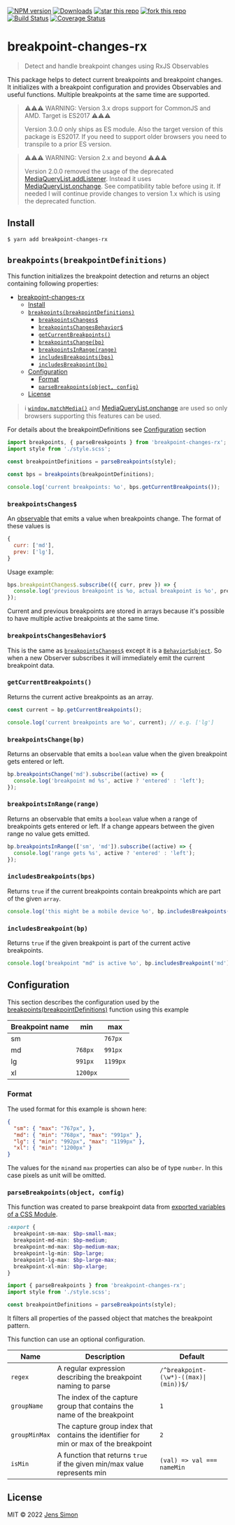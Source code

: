 [![NPM version][npm-image]][npm-url] [![Downloads][npm-downloads-image]][npm-url] [![star this repo][gh-stars-image]][gh-url] [![fork this repo][gh-forks-image]][gh-url] [![Build Status][gh-status-image]][gh-url] [![Coverage Status][coveralls-image]][coveralls-url]

# breakpoint-changes-rx

> Detect and handle breakpoint changes using RxJS Observables

This package helps to detect current breakpoints and breakpoint changes. It initializes with a breakpoint configuration and provides Observables and useful functions.
Multiple breakpoints at the same time are supported.

> ⚠️️️️⚠️⚠️ WARNING: Version 3.x drops support for CommonJS and AMD. Target is ES2017 ⚠️⚠️⚠️
>
> Version 3.0.0 only ships as ES module. Also the target version of this package is ES2017. If you need to support older browsers you need to transpile to a prior ES version.

> ⚠️️️️⚠️⚠️ WARNING: Version 2.x and beyond ⚠️⚠️⚠️
>
> Version 2.0.0 removed the usage of the deprecated [MediaQueryList.addListener](https://developer.mozilla.org/en-US/docs/Web/API/MediaQueryList/addListener).
> Instead it uses [MediaQueryList.onchange](https://developer.mozilla.org/en-US/docs/Web/API/MediaQueryList/onchange). See compatibility table before using it.
> If needed I will continue provide changes to version 1.x which is using the deprecated function.

## Install

```sh
$ yarn add breakpoint-changes-rx
```

## `breakpoints(breakpointDefinitions)`

This function initializes the breakpoint detection and returns an object containing following properties:

- [breakpoint-changes-rx](#breakpoint-changes-rx)
  - [Install](#install)
  - [`breakpoints(breakpointDefinitions)`](#breakpointsbreakpointdefinitions)
    - [`breakpointsChanges$`](#breakpointschanges)
    - [`breakpointsChangesBehavior$`](#breakpointschangesbehavior)
    - [`getCurrentBreakpoints()`](#getcurrentbreakpoints)
    - [`breakpointsChange(bp)`](#breakpointschangebp)
    - [`breakpointsInRange(range)`](#breakpointsinrangerange)
    - [`includesBreakpoints(bps)`](#includesbreakpointsbps)
    - [`includesBreakpoint(bp)`](#includesbreakpointbp)
  - [Configuration](#configuration)
    - [Format](#format)
    - [`parseBreakpoints(object, config)`](#parsebreakpointsobject-config)
  - [License](#license)

> ℹ️ [`window.matchMedia()`](https://developer.mozilla.org/en-US/docs/Web/API/Window/matchMedia) and [MediaQueryList.onchange](https://developer.mozilla.org/en-US/docs/Web/API/MediaQueryList/onchange) are used so only browsers supporting this features can be used.

For details about the breakpointDefinitions see [Configuration](#Configuration) section

```javascript
import breakpoints, { parseBreakpoints } from 'breakpoint-changes-rx';
import style from './style.scss';

const breakpointDefinitions = parseBreakpoints(style);

const bps = breakpoints(breakpointDefinitions);

console.log('current breakpoints: %o', bps.getCurrentBreakpoints());
```

### `breakpointsChanges$`

An [observable](https://rxjs-dev.firebaseapp.com/guide/observable) that emits a value when breakpoints change. The format of these values is

```javascript
{
  curr: ['md'],
  prev: ['lg'],
}
```

Usage example:

```javascript
bps.breakpointChanges$.subscribe(({ curr, prev }) => {
  console.log('previous breakpoint is %o, actual breakpoint is %o', prev, curr);
});
```

Current and previous breakpoints are stored in arrays because it's possible to have multiple active breakpoints at the same time.

### `breakpointsChangesBehavior$`

This is the same as [`breakpointsChanges$`](#breakpointsChanges$) except it is a [`BehaviorSubject`](https://rxjs-dev.firebaseapp.com/guide/subject#behaviorsubject). So when a new Observer subscribes it will immediately emit the current breakpoint data.

### `getCurrentBreakpoints()`

Returns the current active breakpoints as an array.

```javascript
const current = bp.getCurrentBreakpoints();

console.log('current breakpoints are %o', current); // e.g. ['lg']
```

### `breakpointsChange(bp)`

Returns an observable that emits a `boolean` value when the given breakpoint gets entered or left.

```javascript
bp.breakpointsChange('md').subscribe((active) => {
  console.log('breakpoint md %s', active ? 'entered' : 'left');
});
```

### `breakpointsInRange(range)`

Returns an observable that emits a `boolean` value when a range of breakpoints gets entered or left. If a change appears between the given range no value gets emitted.

```javascript
bp.breakpointsInRange(['sm', 'md']).subscribe((active) => {
  console.log('range gets %s', active ? 'entered' : 'left');
});
```

### `includesBreakpoints(bps)`

Returns `true` if the current breakpoints contain breakpoints which are part of the given `array`.

```javascript
console.log('this might be a mobile device %o', bp.includesBreakpoints(['sm', 'md']));
```

### `includesBreakpoint(bp)`

Returns `true` if the given breakpoint is part of the current active breakpoints.

```javascript
console.log('breakpoint "md" is active %o', bp.includesBreakpoint('md'));
```


## Configuration

This section describes the configuration used by the [breakpoints(breakpointDefinitions)](#breakpoints(breakpointDefinitions)) function using this example

Breakpoint name | min    | max
----------------|----------|----------
sm              |          |  `767px`
md              |  `768px` |  `991px`
lg              |  `991px` | `1199px`
xl              | `1200px` |

### Format

The used format for this example is shown here:

```json
{
  "sm": { "max": "767px", },
  "md": { "min": "768px", "max": "991px" },
  "lg": { "min": "992px", "max": "1199px" },
  "xl": { "min": "1200px" }
}
```

The values for the `min`and `max` properties can also be of type `number`. In this case pixels as unit will be omitted.

### `parseBreakpoints(object, config)`

This function was created to parse breakpoint data from [exported variables of a CSS Module](https://github.com/css-modules/icss#specification).

```scss
:export {
  breakpoint-sm-max: $bp-small-max;
  breakpoint-md-min: $bp-medium;
  breakpoint-md-max: $bp-medium-max;
  breakpoint-lg-min: $bp-large;
  breakpoint-lg-max: $bp-large-max;
  breakpoint-xl-min: $bp-xlarge;
}
```

```javascript
import { parseBreakpoints } from 'breakpoint-changes-rx';
import style from './style.scss';

const breakpointDefinitions = parseBreakpoints(style);
```

It filters all properties of the passed object that matches the breakpoint pattern.

This function can use an optional configuration.

Name          | Description                                                                            | Default
--------------|----------------------------------------------------------------------------------------|--------------------------------------
`regex`       | A regular expression describing the breakpoint naming to parse                         | `/^breakpoint-(\w*)-((max)\|(min))$/`
`groupName`   | The index of the capture group that contains the name of the breakpoint                | `1`
`groupMinMax` | The capture group index that contains the identifier for min or max of the breakpoint  | `2`
`isMin`       | A function that returns `true` if the given min/max value represents min               | `(val) => val === nameMin`

## License

MIT © 2022 [Jens Simon](https://github.com/jenssimon)

[npm-url]: https://www.npmjs.com/package/breakpoint-changes-rx
[npm-image]: https://badgen.net/npm/v/breakpoint-changes-rx
[npm-downloads-image]: https://badgen.net/npm/dw/breakpoint-changes-rx

[gh-url]: https://github.com/jenssimon/breakpoint-changes-rx
[gh-stars-image]: https://badgen.net/github/stars/jenssimon/breakpoint-changes-rx
[gh-forks-image]: https://badgen.net/github/forks/jenssimon/breakpoint-changes-rx
[gh-status-image]: https://badgen.net/github/status/jenssimon/breakpoint-changes-rx

[coveralls-url]: https://coveralls.io/github/jenssimon/breakpoint-changes-rx?branch=master
[coveralls-image]: https://coveralls.io/repos/github/jenssimon/breakpoint-changes-rx/badge.svg?branch=master

